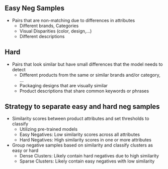 ## Easy Neg Samples
-  Pairs that are non-matching due to differences in attributes
    - Different brands, Categories
    - Visual Disparities (color, design,...)
    - Different descriptions

## Hard
- Pairs that look similar but have small differences that the model needs to detect
    - Different products from the same or similar brands and/or category, ...
    - Packaging designs that are visually similar
    - Product descriptions that share common keywords or phrases

## Strategy to separate easy and hard neg samples
- Similarity scores between product attributes and set thresholds to classify
    - Utilizing pre-trained models
    - Easy Negatives: Low similarity scores across all attributes
    - Hard Negatives: High similarity scores in one or more attributes
- Group negative samples based on similarity and classify clusters as easy or hard
    - Dense Clusters: Likely contain hard negatives due to high similarity
    - Sparse Clusters: Likely contain easy negatives with low similarity